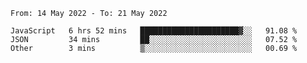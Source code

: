 <!--START_SECTION:waka-->

```text
From: 14 May 2022 - To: 21 May 2022

JavaScript   6 hrs 52 mins   ██████████████████████▓░░   91.08 %
JSON         34 mins         ██░░░░░░░░░░░░░░░░░░░░░░░   07.52 %
Other        3 mins          ▒░░░░░░░░░░░░░░░░░░░░░░░░   00.69 %
```

<!--END_SECTION:waka-->
